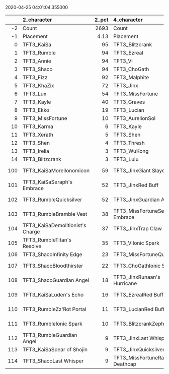 
2020-04-25 04:01:04.355000

|     | 2_character                      |   2_pct | 4_character                        |   4_pct | 3_character                      |   3_pct | 1_character                    |   1_pct |
|----:|:---------------------------------|--------:|:-----------------------------------|--------:|:---------------------------------|--------:|:-------------------------------|--------:|
|  -2 | Count                            | 2693    | Count                              | 3569    | Count                            | 6632    | Count                          | 3481    |
|  -1 | Placement                        |    4.13 | Placement                          |    4.38 | Placement                        |    4.49 | Placement                      |    4.58 |
|   0 | TFT3_KaiSa                       |   95    | TFT3_Blitzcrank                    |   97    | TFT3_Shen                        |   54    | TFT3_Jhin                      |   97    |
|   1 | TFT3_Rumble                      |   94    | TFT3_Ezreal                        |   94    | TFT3_Kassadin                    |   53    | TFT3_Ashe                      |   95    |
|   2 | TFT3_Annie                       |   94    | TFT3_Vi                            |   92    | TFT3_Kayle                       |   47    | TFT3_Karma                     |   91    |
|   3 | TFT3_Shaco                       |   94    | TFT3_ChoGath                       |   91    | TFT3_Irelia                      |   43    | TFT3_Lux                       |   76    |
|   4 | TFT3_Fizz                        |   92    | TFT3_Malphite                      |   89    | TFT3_Thresh                      |   41    | TFT3_Mordekaiser               |   74    |
|   5 | TFT3_KhaZix                      |   72    | TFT3_Jinx                          |   89    | TFT3_MissFortune                 |   37    | TFT3_Shaco                     |   65    |
|   6 | TFT3_Lux                         |   54    | TFT3_MissFortune                   |   74    | TFT3_Vi                          |   32    | TFT3_Lulu                      |   64    |
|   7 | TFT3_Kayle                       |   40    | TFT3_Graves                        |   64    | TFT3_WuKong                      |   31    | TFT3_Xerath                    |   62    |
|   8 | TFT3_Ekko                        |   19    | TFT3_Lucian                        |   39    | TFT3_Fiora                       |   31    | TFT3_JarvanIV                  |   55    |
|   9 | TFT3_MissFortune                 |   10    | TFT3_AurelionSol                   |   16    | TFT3_Lucian                      |   31    | TFT3_WuKong                    |   25    |
|  10 | TFT3_Karma                       |    6    | TFT3_Kayle                         |   13    | TFT3_Leona                       |   30    | TFT3_Jayce                     |   25    |
|  11 | TFT3_Xerath                      |    5    | TFT3_Shen                          |    9    | TFT3_Blitzcrank                  |   30    | TFT3_Kassadin                  |   24    |
|  12 | TFT3_Shen                        |    4    | TFT3_Thresh                        |    8    | TFT3_Ezreal                      |   28    | TFT3_Poppy                     |   14    |
|  13 | TFT3_Irelia                      |    3    | TFT3_WuKong                        |    7    | TFT3_Ekko                        |   28    | TFT3_Thresh                    |   14    |
|  14 | TFT3_Blitzcrank                  |    3    | TFT3_Lulu                          |    7    | TFT3_Xayah                       |   24    | TFT3_Leona                     |   10    |
| 100 | TFT3_KaiSaMorellonomicon         |   59    | TFT3_JinxGiant Slayer              |   70    | TFT3_IreliaInfinity Edge         |   32    | TFT3_JhinRunaan's Hurricane    |   43    |
| 101 | TFT3_KaiSaSeraph's Embrace       |   52    | TFT3_JinxRed Buff                  |   49    | TFT3_KayleGuinsoo's Rageblade    |   25    | TFT3_JhinGuardian Angel        |   41    |
| 102 | TFT3_RumbleQuicksilver           |   52    | TFT3_JinxGuardian Angel            |   36    | TFT3_KayleGuardian Angel         |   19    | TFT3_ShacoGuardian Angel       |   32    |
| 103 | TFT3_RumbleBramble Vest          |   38    | TFT3_MissFortuneSeraph's Embrace   |   20    | TFT3_LucianRed Buff              |   16    | TFT3_JhinInfinity Edge         |   32    |
| 104 | TFT3_KaiSaDemolitionist's Charge |   37    | TFT3_JinxTrap Claw                 |   17    | TFT3_KayleRapid Firecannon       |   13    | TFT3_XerathGuinsoo's Rageblade |   29    |
| 105 | TFT3_RumbleTitan's Resolve       |   35    | TFT3_ViIonic Spark                 |   16    | TFT3_MasterYiGuinsoo's Rageblade |   13    | TFT3_JhinLast Whisper          |   25    |
| 106 | TFT3_ShacoInfinity Edge          |   23    | TFT3_MissFortuneQuicksilver        |   15    | TFT3_MasterYiQuicksilver         |   12    | TFT3_JhinTrap Claw             |   24    |
| 107 | TFT3_ShacoBloodthirster          |   22    | TFT3_ChoGathIonic Spark            |   13    | TFT3_IreliaGuardian Angel        |   10    | TFT3_XerathQuicksilver         |   19    |
| 108 | TFT3_ShacoGuardian Angel         |   18    | TFT3_JinxRunaan's Hurricane        |   13    | TFT3_IreliaLast Whisper          |   10    | TFT3_ShacoBloodthirster        |   18    |
| 109 | TFT3_KaiSaLuden's Echo           |   16    | TFT3_EzrealRed Buff                |   12    | TFT3_RakanSpear of Shojin        |    9    | TFT3_ShacoHextech Gunblade     |   11    |
| 110 | TFT3_RumbleZz'Rot Portal         |   11    | TFT3_LucianRed Buff                |   12    | TFT3_DariusRabadon's Deathcap    |    8    | TFT3_AsheDark Star's Heart     |   11    |
| 111 | TFT3_RumbleIonic Spark           |   10    | TFT3_BlitzcrankZephyr              |   12    | TFT3_KayleQuicksilver            |    8    | TFT3_XerathRabadon's Deathcap  |   10    |
| 112 | TFT3_RumbleGuardian Angel        |    9    | TFT3_JinxLast Whisper              |   11    | TFT3_KayleHand Of Justice        |    8    | TFT3_JarvanIVZz'Rot Portal     |   10    |
| 113 | TFT3_KaiSaSpear of Shojin        |    9    | TFT3_JinxQuicksilver               |   11    | TFT3_DariusIonic Spark           |    7    | TFT3_JarvanIVRedemption        |    9    |
| 114 | TFT3_ShacoLast Whisper           |    9    | TFT3_MissFortuneRabadon's Deathcap |   10    | TFT3_MasterYiBramble Vest        |    7    | TFT3_XerathGuardian Angel      |    9    |
